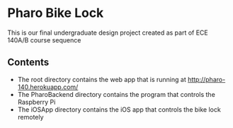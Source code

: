 # Pharo Bike Lock
This is our final undergraduate design project created as part of ECE 140A/B course sequence

## Contents
* The root directory contains the web app that is running at http://pharo-140.herokuapp.com/
* The PharoBackend directory contains the program that controls the Raspberry Pi
* The iOSApp directory contains the iOS app that controls the bike lock remotely
